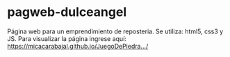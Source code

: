 # pagweb-dulceangel
Página web para un emprendimiento de reposteria. Se utiliza: html5, css3 y JS.
Para visualizar la página ingrese aquí: https://micacarabajal.github.io/JuegoDePiedra.../
